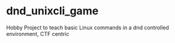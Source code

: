 # dnd_unixcli_game
Hobby Project to teach basic Linux commands in a dnd controlled environment, CTF centric
